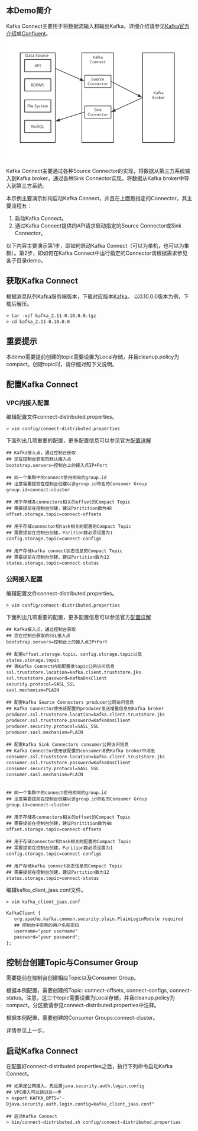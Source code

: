 ## 本Demo简介
Kafka Connect主要用于将数据流输入和输出Kafka，详细介绍请参见[Kafka官方介绍](https://kafka.apache.org/documentation/#connect)或[Confluent](https://docs.confluent.io/current/connect/index.html)。
![dataflow](flow.png "dataflow")

Kafka Connect主要通过各种Source Connector的实现，将数据从第三方系统输入到Kafka broker，通过各种Sink Connector实现，将数据从Kafka broker中导入到第三方系统。

本示例主要演示如何启动Kafka Connect，并且在上面跑指定的Connector，其主要流程有：
1. 启动Kafka Connect。
2. 通过Kafka Connect提供的API请求启动指定的Source Connector或Sink Connector。

以下内容主要演示第1步，即如何启动Kafka Connect（可以为单机，也可以为集群）。第2步，即如何在Kafka Connect中运行指定的Connector请根据需求参见各子目录demo。

## 获取Kafka Connect
根据消息队列Kafka服务端版本，下载对应版本[Kafka](http://kafka.apache.org/downloads)。
以0.10.0.0版本为例，下载后解压。
```shell
> tar -xzf kafka_2.11-0.10.0.0.tgz
> cd kafka_2.11-0.10.0.0
```

## 重要提示

本demo需要提前创建的topic需要设置为Local存储，并且cleanup.policy为compact。创建topic时，请仔细对照下文说明。

## 配置Kafka Connect

### VPC内接入配置
编辑配置文件connect-distributed.properties。
```shell
> vim config/connect-distributed.properties
```
下面列出几项重要的配置，更多配置信息可以参见官方[配置详解](https://kafka.apache.org/documentation/#connectconfigs)

```
## Kafka接入点，通过控制台获取
## 您在控制台获取的默认接入点
bootstrap.servers=控制台上的接入点IP+Port

## 同一个集群中的connect使用相同的group.id
## 注意需要提前在控制台创建以该group.id命名的Consumer Group
group.id=connect-cluster

## 用于存储各connectors相关的offset的Compact Topic
## 需要提前在控制台创建，建议Paritition数为48
offset.storage.topic=connect-offsets

## 用于存储connector和task相关的配置的Compact Topic
## 需要提前在控制台创建，Parition数必须设置为1
config.storage.topic=connect-configs

## 用户存储kafka connect状态信息的Compact Topic
## 需要提前在控制台创建，建议Partition数为12
status.storage.topic=connect-status
```

### 公网接入配置
编辑配置文件connect-distributed.properties。
```shell
> vim config/connect-distributed.properties
```
下面列出几项重要的配置，更多配置信息可以参见官方[配置详解](https://kafka.apache.org/documentation/#connectconfigs)

```
## Kafka接入点，通过控制台获取
## 您在控制台获取的SSL接入点
bootstrap.servers=控制台上的接入点IP+Port

## 配置offset.storage.topic、config.storage.topic以及status.storage.topic
## 等Kafka Connect内部配置类topic公网访问信息
ssl.truststore.location=kafka.client.truststore.jks
ssl.truststore.password=KafkaOnsClient
security.protocol=SASL_SSL
sasl.mechanism=PLAIN

## 配置Kafka Source Connectors producer公网访问信息
## Kafka Connector使用该配置的producer发送增量信息到Kafka broker
producer.ssl.truststore.location=kafka.client.truststore.jks
producer.ssl.truststore.password=KafkaOnsClient
producer.security.protocol=SASL_SSL
producer.sasl.mechanism=PLAIN

## 配置Kafka Sink Connectors consumer公网访问信息
## Kafka Connector使用该配置的consumer消费Kafka broker中消息
consumer.ssl.truststore.location=kafka.client.truststore.jks
consumer.ssl.truststore.password=KafkaOnsClient
consumer.security.protocol=SASL_SSL
consumer.sasl.mechanism=PLAIN


## 同一个集群中的connect使用相同的group.id
## 注意需要提前在控制台创建以该group.id命名的Consumer Group
group.id=connect-cluster

## 用于存储各connectors相关的offset的Compact Topic
## 需要提前在控制台创建，建议Paritition数为48
offset.storage.topic=connect-offsets

## 用于存储connector和task相关的配置的Compact Topic
## 需要提前在控制台创建，Parition数必须设置为1
config.storage.topic=connect-configs

## 用户存储kafka connect状态信息的Compact Topic
## 需要提前在控制台创建，建议Partition数为12
status.storage.topic=connect-status
```

编辑kafka_client_jaas.conf文件。
```shell
> vim kafka_client_jaas.conf
```

```
KafkaClient {
   org.apache.kafka.common.security.plain.PlainLoginModule required
   ## 控制台中实例的用户名和密码
   username="your username"
   password="your password";
};

```

## 控制台创建Topic与Consumer Group

需要提前在控制台创建相应Topic以及Consumer Group。

根据本例配置，需要创建的Topic: connect-offsets, connect-configs, connect-status。注意，这三个topic需要设置为Local存储，并且cleanup.policy为compact。分区数请参见connect-distributed.properties中注释。

根据本例配置，需要创建的Consumer Groups:connect-cluster。

详情参见上一步。


## 启动Kafka Connect
在配置好connect-distributed.properties之后，执行下列命令启动Kafka Connect。
```shell
## 如果是公网接入，先设置java.security.auth.login.config
## VPC接入可以跳过这一步
> export KAFKA_OPTS="-Djava.security.auth.login.config=kafka_client_jaas.conf"

## 启动Kafka Connect
> bin/connect-distributed.sh config/connect-distributed.properties
```